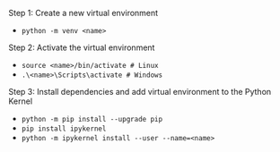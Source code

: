 Step 1: Create a new virtual environment
- `python -m venv <name>`

Step 2: Activate the virtual environment
- `source <name>/bin/activate # Linux`
- `.\<name>\Scripts\activate # Windows`

Step 3: Install dependencies and add virtual environment to the Python Kernel
- `python -m pip install --upgrade pip`
- `pip install ipykernel`
- `python -m ipykernel install --user --name=<name>`
